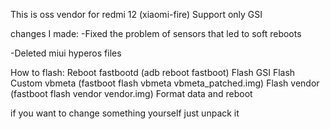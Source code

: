 This is oss vendor for redmi 12 (xiaomi-fire)
Support only GSI

changes I made:
-Fixed the problem of sensors that led to soft reboots 

-Deleted miui hyperos files

How to flash:
Reboot fastbootd (adb reboot fastboot)
Flash GSI
Flash Custom vbmeta (fastboot flash vbmeta vbmeta_patched.img)
Flash vendor (fastboot flash vendor vendor.img)
Format data and reboot

if you want to change something yourself just unpack it 

